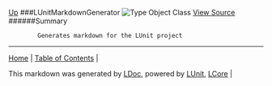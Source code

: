 [Up](../LDoc.md)
###LUnitMarkdownGenerator
![Type Object Class](http://b.repl.ca/v1/Type-Object%20Class-lightgrey.png "")
[View Source](../Markdown/LUnitMarkdownGenerator.cs)
######Summary

            Generates markdown for the LUnit project
            
---

[Home](../../README.md) | [Table of Contents](../../TableOfContents.md) | 


This markdown was generated by [LDoc](https://github.com/CodeSingularity/LDoc), powered by [LUnit](https://github.com/CodeSingularity/LUnit), [LCore](https://github.com/CodeSingularity/LCore) | 

